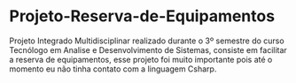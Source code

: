 # Projeto-Reserva-de-Equipamentos
Projeto Integrado Multidisciplinar realizado durante o 3º semestre do curso Tecnólogo em Analise e Desenvolvimento de Sistemas, consiste em facilitar a reserva de equipamentos, esse projeto foi muito importante pois até o momento eu não tinha contato com a linguagem Csharp. 
